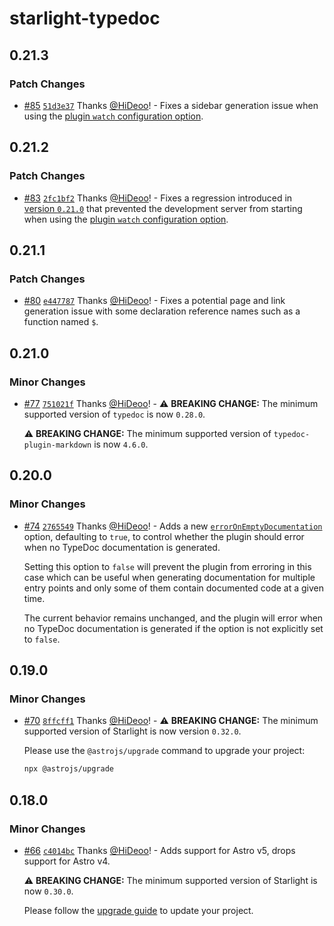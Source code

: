 # starlight-typedoc

## 0.21.3

### Patch Changes

- [#85](https://github.com/HiDeoo/starlight-typedoc/pull/85) [`51d3e37`](https://github.com/HiDeoo/starlight-typedoc/commit/51d3e370a5fff417a2c104175c0ee17d4048eb66) Thanks [@HiDeoo](https://github.com/HiDeoo)! - Fixes a sidebar generation issue when using the [plugin `watch` configuration option](https://starlight-typedoc.vercel.app/configuration/#watch).

## 0.21.2

### Patch Changes

- [#83](https://github.com/HiDeoo/starlight-typedoc/pull/83) [`2fc1bf2`](https://github.com/HiDeoo/starlight-typedoc/commit/2fc1bf2499d226ca624e18ae235134f314b18d47) Thanks [@HiDeoo](https://github.com/HiDeoo)! - Fixes a regression introduced in [version `0.21.0`](https://github.com/HiDeoo/starlight-typedoc/releases/tag/starlight-typedoc%400.21.0) that prevented the development server from starting when using the [plugin `watch` configuration option](https://starlight-typedoc.vercel.app/configuration/#watch).

## 0.21.1

### Patch Changes

- [#80](https://github.com/HiDeoo/starlight-typedoc/pull/80) [`e447787`](https://github.com/HiDeoo/starlight-typedoc/commit/e4477874721b8c8482375c35587aebabb3fa8d17) Thanks [@HiDeoo](https://github.com/HiDeoo)! - Fixes a potential page and link generation issue with some declaration reference names such as a function named `$`.

## 0.21.0

### Minor Changes

- [#77](https://github.com/HiDeoo/starlight-typedoc/pull/77) [`751021f`](https://github.com/HiDeoo/starlight-typedoc/commit/751021f9e1029600266cc8c3bea8232e385bbbc3) Thanks [@HiDeoo](https://github.com/HiDeoo)! - ⚠️ **BREAKING CHANGE:** The minimum supported version of `typedoc` is now `0.28.0`.

  ⚠️ **BREAKING CHANGE:** The minimum supported version of `typedoc-plugin-markdown` is now `4.6.0`.

## 0.20.0

### Minor Changes

- [#74](https://github.com/HiDeoo/starlight-typedoc/pull/74) [`2765549`](https://github.com/HiDeoo/starlight-typedoc/commit/276554979760b992d204ce25106c51611f289749) Thanks [@HiDeoo](https://github.com/HiDeoo)! - Adds a new [`errorOnEmptyDocumentation`](https://starlight-typedoc.vercel.app/configuration/#erroronemptydocumentation) option, defaulting to `true`, to control whether the plugin should error when no TypeDoc documentation is generated.

  Setting this option to `false` will prevent the plugin from erroring in this case which can be useful when generating documentation for multiple entry points and only some of them contain documented code at a given time.

  The current behavior remains unchanged, and the plugin will error when no TypeDoc documentation is generated if the option is not explicitly set to `false`.

## 0.19.0

### Minor Changes

- [#70](https://github.com/HiDeoo/starlight-typedoc/pull/70) [`8ffcff1`](https://github.com/HiDeoo/starlight-typedoc/commit/8ffcff196052e58913135db766a102d7c3a4fb94) Thanks [@HiDeoo](https://github.com/HiDeoo)! - ⚠️ **BREAKING CHANGE:** The minimum supported version of Starlight is now version `0.32.0`.

  Please use the `@astrojs/upgrade` command to upgrade your project:

  ```sh
  npx @astrojs/upgrade
  ```

## 0.18.0

### Minor Changes

- [#66](https://github.com/HiDeoo/starlight-typedoc/pull/66) [`c4014bc`](https://github.com/HiDeoo/starlight-typedoc/commit/c4014bc2669e2072c2a452367641f11cc621214b) Thanks [@HiDeoo](https://github.com/HiDeoo)! - Adds support for Astro v5, drops support for Astro v4.

  ⚠️ **BREAKING CHANGE:** The minimum supported version of Starlight is now `0.30.0`.

  Please follow the [upgrade guide](https://github.com/withastro/starlight/releases/tag/%40astrojs/starlight%400.30.0) to update your project.
